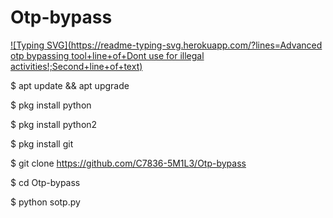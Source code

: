 # Otp-bypass

[![Typing SVG](https://readme-typing-svg.herokuapp.com/?lines=Advanced otp bypassing tool+line+of+Dont use for illegal activities!;Second+line+of+text)](https://git.io/typing-svg)


$  apt update && apt upgrade

$  pkg install python

$  pkg install python2

$  pkg install git

$  git clone https://github.com/C7836-5M1L3/Otp-bypass

$  cd Otp-bypass

$  python sotp.py
